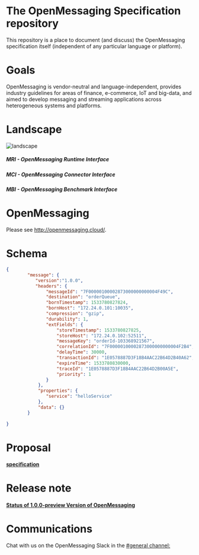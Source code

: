 # The OpenMessaging Specification repository

This repository is a place to document (and discuss) the OpenMessaging specification itself (independent of any particular language or platform).

# Goals
OpenMessaging is vendor-neutral and language-independent, provides industry guidelines for areas of finance, e-commerce, IoT and big-data, and aimed to develop messaging and streaming applications across heterogeneous systems and platforms.

# Landscape
![landscape](assets/images/landscape-0.2.0-alpha.png)
##### MRI - OpenMessaging Runtime Interface
##### MCI - OpenMessaging Connector Interface
##### MBI - OpenMessaging Benchmark Interface

# OpenMessaging
Please see http://openmessaging.cloud/.

# Schema
```json
{
        "message": {
           "version":"1.0.0",
           "headers": {
               "messageId": "7F00000100002873000000000004F49C",
               "destination": "orderQueue",
               "bornTimestamp": 1533780827824,
               "bornHost": "172.24.0.101:10035",
               "compression": "gzip",
               "durability": 1,
               "extFields": {
                   "storeTimestamp": 1533780827825,
                   "storeHost": "172.24.0.102:52511",
                   "messageKey": "orderId-103368921567",
                   "correlationId": "7F00000100002873000000000004F2B4",
                   "delayTime": 30000,
                   "transactionId": "1E0578887D3F18B4AAC22B64D2B40A62",
                   "expireTime": 1533780830000,
                   "traceId": "1E0578887D3F18B4AAC22B64D2B00A5E",
                   "priority": 1
               }
            },
            "properties": {
               "service": "helloService"
            },
            "data": {}
        }
    
}
```



# Proposal
#### [specification](specification-schema.md)

# Release note

#### [Status of 1.0.0-preview Version of OpenMessaging](1.0.0-preview-release-note.md)

# Communications
Chat with us on the OpenMessaging Slack in the [#general channel:](https://openmessaging.herokuapp.com/) 

